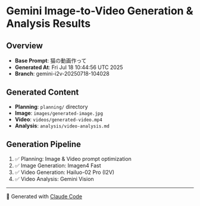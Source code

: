 # Gemini Image-to-Video Generation & Analysis Results

## Overview
- **Base Prompt**: 猫の動画作って
- **Generated At**: Fri Jul 18 10:44:56 UTC 2025
- **Branch**: gemini-i2v-20250718-104028

## Generated Content
- **Planning**: `planning/` directory
- **Image**: `images/generated-image.jpg`
- **Video**: `videos/generated-video.mp4`
- **Analysis**: `analysis/video-analysis.md`

## Generation Pipeline
1. ✅ Planning: Image & Video prompt optimization
2. ✅ Image Generation: Imagen4 Fast
3. ✅ Video Generation: Hailuo-02 Pro (I2V)
4. ✅ Video Analysis: Gemini Vision

---
🤖 Generated with [Claude Code](https://claude.ai/code)
